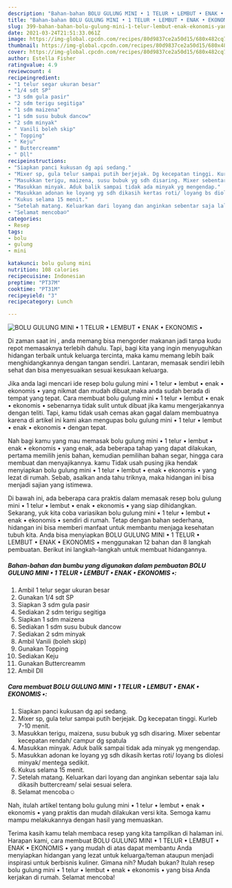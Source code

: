 ```yaml
---
description: "Bahan-bahan BOLU GULUNG MINI • 1 TELUR • LEMBUT • ENAK • EKONOMIS • yang enak Untuk Jualan"
title: "Bahan-bahan BOLU GULUNG MINI • 1 TELUR • LEMBUT • ENAK • EKONOMIS • yang enak Untuk Jualan"
slug: 399-bahan-bahan-bolu-gulung-mini-1-telur-lembut-enak-ekonomis-yang-enak-untuk-jualan
date: 2021-03-24T21:51:33.061Z
image: https://img-global.cpcdn.com/recipes/80d9837ce2a50d15/680x482cq70/bolu-gulung-mini-•-1-telur-•-lembut-•-enak-•-ekonomis-•-foto-resep-utama.jpg
thumbnail: https://img-global.cpcdn.com/recipes/80d9837ce2a50d15/680x482cq70/bolu-gulung-mini-•-1-telur-•-lembut-•-enak-•-ekonomis-•-foto-resep-utama.jpg
cover: https://img-global.cpcdn.com/recipes/80d9837ce2a50d15/680x482cq70/bolu-gulung-mini-•-1-telur-•-lembut-•-enak-•-ekonomis-•-foto-resep-utama.jpg
author: Estella Fisher
ratingvalue: 4.9
reviewcount: 4
recipeingredient:
- "1 telur segar ukuran besar"
- "1/4 sdt SP"
- "3 sdm gula pasir"
- "2 sdm terigu segitiga"
- "1 sdm maizena"
- "1 sdm susu bubuk dancow"
- "2 sdm minyak"
- " Vanili boleh skip"
- " Topping"
- " Keju"
- " Buttercreamm"
- " Dll"
recipeinstructions:
- "Siapkan panci kukusan dg api sedang."
- "Mixer sp, gula telur sampai putih berjejak. Dg kecepatan tinggi. Kurleb 7-10 menit."
- "Masukkan terigu, maizena, susu bubuk yg sdh disaring. Mixer sebentar kecepatan rendah/ campur dg spatula"
- "Masukkan minyak. Aduk balik sampai tidak ada minyak yg mengendap."
- "Masukkan adonan ke loyang yg sdh dikasih kertas roti/ loyang bs diolesi minyak/ mentega sedikit."
- "Kukus selama 15 menit."
- "Setelah matang. Keluarkan dari loyang dan anginkan sebentar saja lalu dikasih buttercream/ selai sesuai selera."
- "Selamat mencoba☺"
categories:
- Resep
tags:
- bolu
- gulung
- mini

katakunci: bolu gulung mini 
nutrition: 108 calories
recipecuisine: Indonesian
preptime: "PT37M"
cooktime: "PT31M"
recipeyield: "3"
recipecategory: Lunch

---
```



![BOLU GULUNG MINI • 1 TELUR • LEMBUT • ENAK • EKONOMIS •](https://img-global.cpcdn.com/recipes/80d9837ce2a50d15/680x482cq70/bolu-gulung-mini-•-1-telur-•-lembut-•-enak-•-ekonomis-•-foto-resep-utama.jpg)

Di zaman  saat ini , anda memang bisa mengorder makanan jadi tanpa kudu repot memasaknya terlebih dahulu. Tapi, bagi kita yang ingin menyuguhkan hidangan terbaik untuk keluarga tercinta, maka kamu memang lebih baik menghidangkannya dengan tangan sendiri. Lantaran, memasak sendiri lebih sehat dan bisa menyesuaikan sesuai kesukaan keluarga.

Jika anda lagi mencari ide resep bolu gulung mini • 1 telur • lembut • enak • ekonomis • yang nikmat dan mudah dibuat,maka anda sudah berada di tempat yang tepat. Cara membuat bolu gulung mini • 1 telur • lembut • enak • ekonomis •  sebenarnya tidak sulit untuk dibuat jika kamu mengerjakannya dengan teliti. Tapi, kamu tidak usah cemas akan gagal dalam membuatnya 
karena di artikel ini kami akan mengupas bolu gulung mini • 1 telur • lembut • enak • ekonomis • dengan tepat.  



Nah bagi kamu yang mau memasak bolu gulung mini • 1 telur • lembut • enak • ekonomis • yang enak, ada beberapa tahap yang dapat dilakukan, pertama memilih jenis bahan, kemudian pemilihan bahan segar, hingga cara membuat dan menyajikannya. kamu Tidak usah pusing jika hendak menyiapkan bolu gulung mini • 1 telur • lembut • enak • ekonomis • yang lezat di rumah. Sebab, asalkan anda  tahu triknya, maka hidangan ini bisa menjadi sajian yang istimewa.

Di bawah ini, ada beberapa cara praktis  dalam memasak resep bolu gulung mini • 1 telur • lembut • enak • ekonomis • yang siap dihidangkan. Sekarang, yuk kita coba variasikan bolu gulung mini • 1 telur • lembut • enak • ekonomis • sendiri di rumah. Tetap dengan bahan sederhana, hidangan ini bisa memberi manfaat untuk membantu menjaga kesehatan tubuh kita. Anda bisa menyiapkan BOLU GULUNG MINI • 1 TELUR • LEMBUT • ENAK • EKONOMIS • menggunakan 12 bahan dan 8 langkah pembuatan. Berikut ini langkah-langkah untuk membuat hidangannya.

<!--inarticleads1-->

##### Bahan-bahan dan bumbu yang digunakan dalam pembuatan BOLU GULUNG MINI • 1 TELUR • LEMBUT • ENAK • EKONOMIS •:

1. Ambil 1 telur segar ukuran besar
1. Gunakan 1/4 sdt SP
1. Siapkan 3 sdm gula pasir
1. Sediakan 2 sdm terigu segitiga
1. Siapkan 1 sdm maizena
1. Sediakan 1 sdm susu bubuk dancow
1. Sediakan 2 sdm minyak
1. Ambil  Vanili (boleh skip)
1. Gunakan  Topping
1. Sediakan  Keju
1. Gunakan  Buttercreamm
1. Ambil  Dll




<!--inarticleads2-->

##### Cara membuat BOLU GULUNG MINI • 1 TELUR • LEMBUT • ENAK • EKONOMIS •:

1. Siapkan panci kukusan dg api sedang.
1. Mixer sp, gula telur sampai putih berjejak. Dg kecepatan tinggi. Kurleb 7-10 menit.
1. Masukkan terigu, maizena, susu bubuk yg sdh disaring. Mixer sebentar kecepatan rendah/ campur dg spatula
1. Masukkan minyak. Aduk balik sampai tidak ada minyak yg mengendap.
1. Masukkan adonan ke loyang yg sdh dikasih kertas roti/ loyang bs diolesi minyak/ mentega sedikit.
1. Kukus selama 15 menit.
1. Setelah matang. Keluarkan dari loyang dan anginkan sebentar saja lalu dikasih buttercream/ selai sesuai selera.
1. Selamat mencoba☺




Nah, itulah artikel tentang  bolu gulung mini • 1 telur • lembut • enak • ekonomis •  yang praktis dan mudah dilakukan versi kita. Semoga kamu mampu melakukannya dengan hasil yang memuaskan. 

Terima kasih kamu telah membaca resep yang kita tampilkan di halaman ini. Harapan kami, cara membuat  BOLU GULUNG MINI • 1 TELUR • LEMBUT • ENAK • EKONOMIS • yang mudah di atas dapat membantu Anda menyiapkan hidangan yang lezat untuk keluarga/teman ataupun menjadi inspirasi untuk berbisnis kuliner. Gimana nih? Mudah bukan? Itulah resep bolu gulung mini • 1 telur • lembut • enak • ekonomis • yang bisa Anda kerjakan di rumah. Selamat mencoba!

